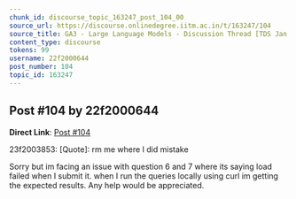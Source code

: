 ```yaml
---
chunk_id: discourse_topic_163247_post_104_00
source_url: https://discourse.onlinedegree.iitm.ac.in/t/163247/104
source_title: GA3 - Large Language Models - Discussion Thread [TDS Jan 2025]
content_type: discourse
tokens: 99
username: 22f2000644
post_number: 104
topic_id: 163247
---
```


## Post #104 by 22f2000644

**Direct Link**: [Post #104](https://discourse.onlinedegree.iitm.ac.in/t/163247/104)

23f2003853:
[Quote]: 
rm me where I did mistake

Sorry but im facing an issue with question 6 and 7 where its saying load failed when I submit it. when I run the queries locally using curl im getting the expected results. Any help would be appreciated.
